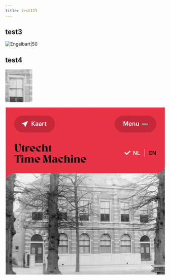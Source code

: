 ```yaml
---
title: test123
---
```


## test3
![Engelbart|50](https://history-computer.com/ModernComputer/Basis/images/Engelbart.jpg)

## test4
![](img/Pasted%20image%2020220202003718.png)

![|500](pages/Screen%20Shot%202022-01-04%20at%2015.15.50.png)